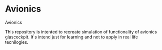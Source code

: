 # Avionics
Avionics

This repository is intented to recreate simulation of functionality of avionics glascockpit.
It's intend just for learning and not to apply in real life tecnilogies.
